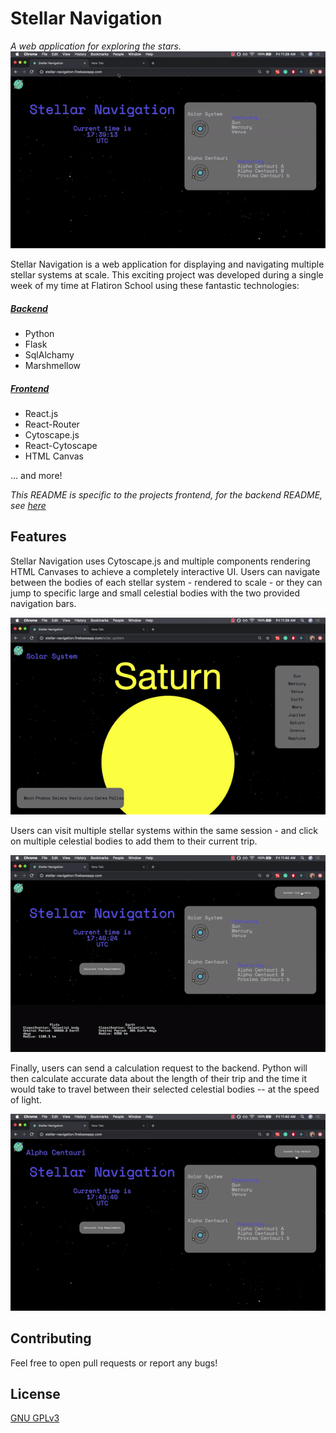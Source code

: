 # Stellar Navigation
*A web application for exploring the stars.*
![intro](https://github.com/jollyjerr/StellarNavigation-Backend/blob/master/GitHubFiles/intro.gif)

Stellar Navigation is a web application for displaying and navigating multiple stellar systems at scale.
This exciting project was developed during a single week of my time at Flatiron School using these fantastic technologies:

##### [Backend](https://github.com/jollyjerr/StellarNavigation-Backend)
- Python
- Flask
- SqlAlchamy
- Marshmellow
##### [Frontend](https://github.com/jollyjerr/StellarNavigation-Frontend)
- React.js
- React-Router
- Cytoscape.js
- React-Cytoscape
- HTML Canvas

... and more!

*This README is specific to the projects frontend, for the backend README, see [here](https://github.com/jollyjerr/StellarNavigation-Backend)*

## Features

Stellar Navigation uses Cytoscape.js and multiple components rendering HTML Canvases to achieve a completely interactive UI.
Users can navigate between the bodies of each stellar system - rendered to scale - or they can jump to specific 
large and small celestial bodies with the two provided navigation bars.

![navigation](https://github.com/jollyjerr/StellarNavigation-Backend/blob/master/GitHubFiles/nav.gif)

Users can visit multiple stellar systems within the same session - and click on multiple celestial bodies to add them
to their current trip.

![adding celestials](https://github.com/jollyjerr/StellarNavigation-Backend/blob/master/GitHubFiles/differentSystems.gif)

Finally, users can send a calculation request to the backend. Python will then calculate accurate data about the length of
their trip and the time it would take to travel between their selected celestial bodies -- at the speed of light.

![calculations](https://github.com/jollyjerr/StellarNavigation-Backend/blob/master/GitHubFiles/calculate.gif)

## Contributing
Feel free to open pull requests or report any bugs!

## License
[GNU GPLv3](https://choosealicense.com/licenses/gpl-3.0/)

